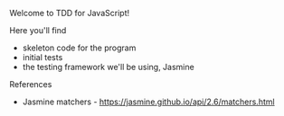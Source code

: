 Welcome to TDD for JavaScript!

Here you'll find
* skeleton code for the program
* initial tests
* the testing framework we'll be using, Jasmine


References

* Jasmine matchers - https://jasmine.github.io/api/2.6/matchers.html